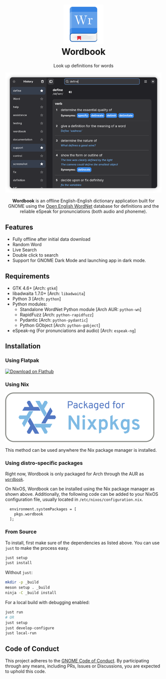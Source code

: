 <h1 align="center">
<img height="128" src="data/icons/dev.mufeed.Wordbook.svg" alt="Wordbook"/><br>
Wordbook
</h1>

<p align="center">Look up definitions for words</p>

<p align="center">
    <img title="Wordbook" src="screenshots/dark.png?raw=true">
</p>

<p align="center">
<b>Wordbook</b> is an offline English-English dictionary application built for GNOME using the <a href="https://github.com/globalwordnet/english-wordnet">Open English WordNet</a> database for definitions and the reliable eSpeak for pronunciations (both audio and phoneme).
</p>

## Features

* Fully offline after initial data download
* Random Word
* Live Search
* Double click to search
* Support for GNOME Dark Mode and launching app in dark mode.

## Requirements

* GTK 4.6+ [Arch: `gtk4`]
* libadwaita 1.7.0+ [Arch: `libadwaita`]
* Python 3 [Arch: `python`]
* Python modules:
    * Standalone WordNet Python module [Arch AUR: `python-wn`]
    * RapidFuzz [Arch: `python-rapidfuzz`]
    * Pydantic [Arch: `python-pydantic`]
    * Python GObject [Arch: `python-gobject`]
* eSpeak-ng (For pronunciations and audio) [Arch: `espeak-ng`]

## Installation

### Using Flatpak

<a href='https://flathub.org/apps/details/dev.mufeed.Wordbook'><img width='240' alt='Download on Flathub' src='https://flathub.org/assets/badges/flathub-badge-en.png'/></a>

### Using Nix

[![](https://raw.githubusercontent.com/dch82/Nixpkgs-Badges/main/nixpkgs-badge-light.svg)](https://search.nixos.org/packages?size=1&show=wordbook)

This method can be used anywhere the Nix package manager is installed.

### Using distro-specific packages

Right now, Wordbook is only packaged for Arch through the AUR as [`wordbook`](https://aur.archlinux.org/packages/wordbook).

On NixOS, Wordbook can be installed using the Nix package manager as shown above. Additionally, the following code can be added to your NixOS configuration file, usually located in `/etc/nixos/configuration.nix`.

```
  environment.systemPackages = [
    pkgs.wordbook
  ];
```

### From Source

To install, first make sure of the dependencies as listed above. You can use `just` to make the process easy.

```bash
just setup
just install
```

Without `just`:
```bash
mkdir -p _build
meson setup . _build
ninja -C _build install
```

For a local build with debugging enabled:

```bash
just run
# OR
just setup
just develop-configure
just local-run
```

## Code of Conduct

This project adheres to the [GNOME Code of Conduct](https://conduct.gnome.org/). By participating through any means, including PRs, Issues or Discussions, you are expected to uphold this code.
